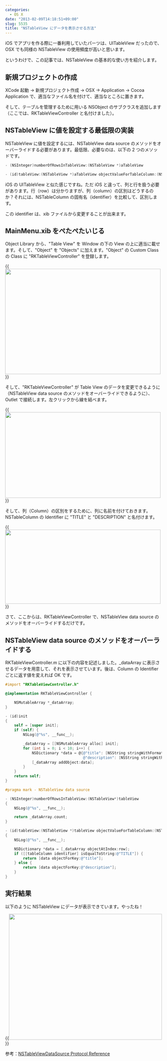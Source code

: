 ```yaml
---
categories:
  - OS X
date: "2013-02-09T14:18:51+09:00"
slug: 5535
title: "NSTableView にデータを表示させる方法"
---
```


iOS でアプリを作る際に一番利用していたパーツは、UITableView だったので、OSX でも同様の NSTableView の使用頻度が高いと思います。

というわけで、この記事では、NSTableView の基本的な使い方を紹介します。

## 新規プロジェクトの作成

XCode 起動 → 新規プロジェクト作成 → OSX → Application → Cocoa Application で、適当なファイル名を付けて、適当なところに置きます。

そして、テーブルを管理するために用いる NSObject のサブクラスを追加します（ここでは、RKTableViewController と名付けました）。

## NSTableView に値を設定する最低限の実装

NSTableView に値を設定するには、NSTableView data source のメソッドをオーバーライドする必要があります。最低限、必要なのは、以下の 2 つのメソッドです。

```objectivec
- (NSInteger)numberOfRowsInTableView:(NSTableView *)aTableView

- (id)tableView:(NSTableView *)aTableView objectValueForTableColumn:(NSTableColumn *)aTableColumn row:(NSInteger)rowIndex
```

iOS の UITableView と似た感じですね。ただ iOS と違って、列と行を扱う必要があります。行（row）は分かりますが、列（column）の区別はどうするのか？それには、NSTableColumn の固有名（identifier）を比較して、区別します。

この identifier は、xib ファイルから変更することが出来ます。

## MainMenu.xib をぺたぺたいじる

Object Library から、"Table View" を Window の下の View の上に適当に載せます。そして、"Object" を "Objects" に加えます。"Object" の Custom Class の Class に "RKTableViewController" を登録します。

{{<img alt="" src="/images/2013/02/5535_1.png" width="500" height="338">}}

そして、"RKTableViewController" が Table View のデータを変更できるように（NSTableView data source のメソッドをオーバーライドできるように）、Outlet で接続します。左クリックから線を結べます。

{{<img alt="" src="/images/2013/02/5535_2.png" width="500" height="275">}}

そして、列（Column）の区別をするために、列に名前を付けておきます。NSTableColumn の Identifier に "TITLE" と "DESCRIPTION" と名付けます。

{{<img alt="" src="/images/2013/02/5535_3.png" width="500" height="238">}}

さて、ここからは、RKTableViewController で、NSTableView data source のメソッドをオーバーライドするだけです。

## NSTableView data source のメソッドをオーバーライドする

RKTableViewController.m に以下の内容を記述しました。\_dataArray に表示させるデータを用意して、それを表示させています。後は、Column の Identifier ごとに返す値を変えれば OK です。

```objectivec
#import "RKTableViewController.h"

@implementation RKTableViewController {

    NSMutableArray *_dataArray;
}

- (id)init
{
    self = [super init];
    if (self) {
        NSLog(@"%s", __func__);

        _dataArray = [[NSMutableArray alloc] init];
        for (int i = 0; i < 10; i++) {
            NSDictionary *data = @{@"title": [NSString stringWithFormat:@"title-%d", i],
                                   @"description": [NSString stringWithFormat:@"description-%d", i]};
            [_dataArray addObject:data];
        }
    }
    return self;
}

#pragma mark - NSTableView data source

- (NSInteger)numberOfRowsInTableView:(NSTableView*)tableView
{
    NSLog(@"%s", __func__);

    return _dataArray.count;
}

- (id)tableView:(NSTableView *)tableView objectValueForTableColumn:(NSTableColumn *)tableColumn row:(NSInteger)row
{
    NSLog(@"%s", __func__);

    NSDictionary *data = [_dataArray objectAtIndex:row];
    if ([[tableColumn identifier] isEqualToString:@"TITLE"]) {
        return [data objectForKey:@"title"];
    } else {
        return [data objectForKey:@"description"];
    }
}
```

## 実行結果

以下のように NSTableView にデータが表示できています。やったね！

{{<img alt="" src="/images/2013/02/5535_4.png" width="492" height="404">}}

参考：[NSTableViewDataSource Protocol Reference](https://developer.apple.com/library/mac/#documentation/Cocoa/Reference/ApplicationKit/Protocols/NSTableDataSource_Protocol/Reference/Reference.html)

